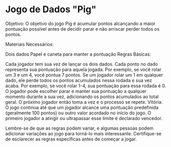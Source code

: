 # Jogo de Dados "Pig"

Objetivo:
O objetivo do jogo Pig é acumular pontos alcançando a maior pontuação possível antes de decidir parar e não arriscar perder todos os pontos.

Materiais Necessários:

Dois dados
Papel e caneta para manter a pontuação
Regras Básicas:

Cada jogador tem sua vez de lançar os dois dados.
Cada ponto no dado representa sua pontuação para aquela jogada. Por exemplo, se você rolar um 3 e um 4, você pontua 7 pontos.
Se um jogador rolar um 1 em qualquer dado, ele perde todos os pontos acumulados nessa rodada e sua vez acaba. Por exemplo, se você rolar 1-4, sua pontuação para essa rodada é 0.
O jogador pode escolher parar e manter sua pontuação a qualquer momento durante a sua vez, adicionando os pontos acumulados ao total geral.
O próximo jogador então toma a vez e o processo se repete.
Vitória:
O jogo continua até que um jogador alcance uma pontuação predefinida (geralmente 100 pontos) ou outro valor acordado no início do jogo. O primeiro jogador a atingir ou ultrapassar esse limite é declarado vencedor.

Lembre-se de que as regras podem variar, e algumas pessoas podem adicionar variações ao jogo para torná-lo mais interessante. Certifique-se de esclarecer as regras específicas antes de começar a jogar.
